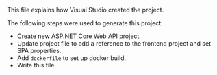 This file explains how Visual Studio created the project.

The following steps were used to generate this project:
- Create new ASP\.NET Core Web API project.
- Update project file to add a reference to the frontend project and set SPA properties.
- Add `dockerfile` to set up docker build.
- Write this file.
